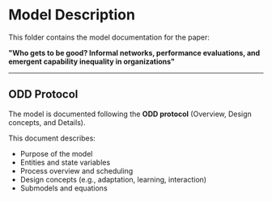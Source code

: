 # Model Description

This folder contains the model documentation for the paper:

**"Who gets to be good? Informal networks, performance evaluations, and emergent
capability inequality in organizations"**

---

## ODD Protocol

The model is documented following the **ODD protocol** (Overview, Design concepts, and Details).  

This document describes:

- Purpose of the model
- Entities and state variables
- Process overview and scheduling
- Design concepts (e.g., adaptation, learning, interaction)
- Submodels and equations
